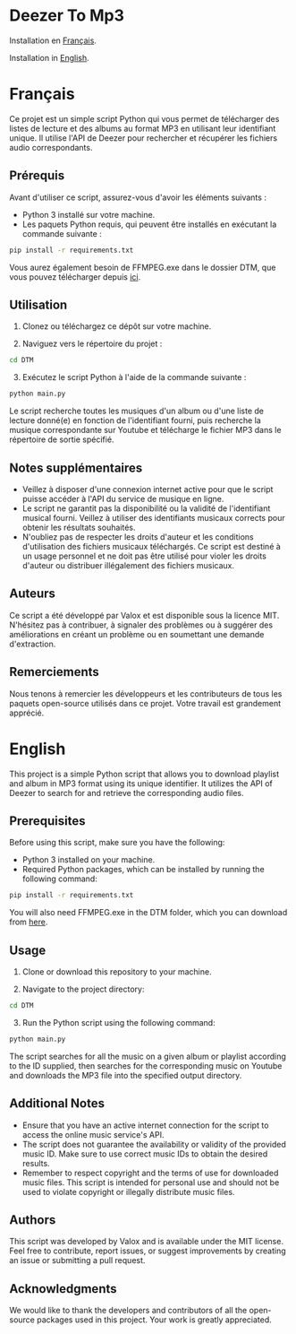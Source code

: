 # Deezer To Mp3

Installation en [Français](#Français).

Installation in [English](#English).


# Français

Ce projet est un simple script Python qui vous permet de télécharger des listes de lecture et des albums au format MP3 en utilisant leur identifiant unique. Il utilise l'API de Deezer pour rechercher et récupérer les fichiers audio correspondants.

## Prérequis

Avant d'utiliser ce script, assurez-vous d'avoir les éléments suivants :

- Python 3 installé sur votre machine.
- Les paquets Python requis, qui peuvent être installés en exécutant la commande suivante :

```bash
pip install -r requirements.txt
```

Vous aurez également besoin de FFMPEG.exe dans le dossier DTM, que vous pouvez télécharger depuis [ici](https://ffmpeg.org).

## Utilisation

1. Clonez ou téléchargez ce dépôt sur votre machine.

2. Naviguez vers le répertoire du projet :

```bash
cd DTM
```

3. Exécutez le script Python à l'aide de la commande suivante :

```bash
python main.py
```

Le script recherche toutes les musiques d'un album ou d'une liste de lecture donné(e) en fonction de l'identifiant fourni, puis recherche la musique correspondante sur Youtube et télécharge le fichier MP3 dans le répertoire de sortie spécifié.

## Notes supplémentaires

- Veillez à disposer d'une connexion internet active pour que le script puisse accéder à l'API du service de musique en ligne.
- Le script ne garantit pas la disponibilité ou la validité de l'identifiant musical fourni. Veillez à utiliser des identifiants musicaux corrects pour obtenir les résultats souhaités.
- N'oubliez pas de respecter les droits d'auteur et les conditions d'utilisation des fichiers musicaux téléchargés. Ce script est destiné à un usage personnel et ne doit pas être utilisé pour violer les droits d'auteur ou distribuer illégalement des fichiers musicaux.

## Auteurs

Ce script a été développé par Valox et est disponible sous la licence MIT. N'hésitez pas à contribuer, à signaler des problèmes ou à suggérer des améliorations en créant un problème ou en soumettant une demande d'extraction.

## Remerciements

Nous tenons à remercier les développeurs et les contributeurs de tous les paquets open-source utilisés dans ce projet. Votre travail est grandement apprécié.


# English

This project is a simple Python script that allows you to download playlist and album in MP3 format using its unique identifier. It utilizes the API of Deezer to search for and retrieve the corresponding audio files.

## Prerequisites

Before using this script, make sure you have the following:

- Python 3 installed on your machine.
- Required Python packages, which can be installed by running the following command:

```bash
pip install -r requirements.txt
```

You will also need FFMPEG.exe in the DTM folder, which you can download from [here](https://ffmpeg.org).

## Usage

1. Clone or download this repository to your machine.

2. Navigate to the project directory:

```bash
cd DTM
```

3. Run the Python script using the following command:

```bash
python main.py
```

The script searches for all the music on a given album or playlist according to the ID supplied, then searches for the corresponding music on Youtube and downloads the MP3 file into the specified output directory.

## Additional Notes

- Ensure that you have an active internet connection for the script to access the online music service's API.
- The script does not guarantee the availability or validity of the provided music ID. Make sure to use correct music IDs to obtain the desired results.
- Remember to respect copyright and the terms of use for downloaded music files. This script is intended for personal use and should not be used to violate copyright or illegally distribute music files.

## Authors

This script was developed by Valox and is available under the MIT license. Feel free to contribute, report issues, or suggest improvements by creating an issue or submitting a pull request.

## Acknowledgments

We would like to thank the developers and contributors of all the open-source packages used in this project. Your work is greatly appreciated.
